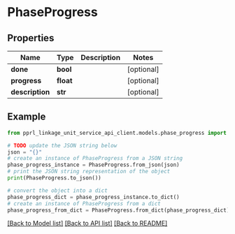 # PhaseProgress


## Properties

Name | Type | Description | Notes
------------ | ------------- | ------------- | -------------
**done** | **bool** |  | [optional] 
**progress** | **float** |  | [optional] 
**description** | **str** |  | [optional] 

## Example

```python
from pprl_linkage_unit_service_api_client.models.phase_progress import PhaseProgress

# TODO update the JSON string below
json = "{}"
# create an instance of PhaseProgress from a JSON string
phase_progress_instance = PhaseProgress.from_json(json)
# print the JSON string representation of the object
print(PhaseProgress.to_json())

# convert the object into a dict
phase_progress_dict = phase_progress_instance.to_dict()
# create an instance of PhaseProgress from a dict
phase_progress_from_dict = PhaseProgress.from_dict(phase_progress_dict)
```
[[Back to Model list]](../README.md#documentation-for-models) [[Back to API list]](../README.md#documentation-for-api-endpoints) [[Back to README]](../README.md)


